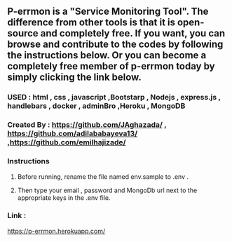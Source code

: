 

## P-errmon is a "Service Monitoring Tool". The difference from other tools is that it is open-source and completely free. If you want, you can browse and contribute to the codes by following the instructions below. Or you can become a completely free member of p-errmon today by simply clicking the link below.

### USED : html , css , javascript ,Bootstarp , Nodejs , express.js , handlebars , docker , adminBro ,Heroku , MongoDB 
### Created By : https://github.com/JAghazada/ , https://github.com/adilababayeva13/ ,https://github.com/emilhajizade/
### Instructions

1. Before running, rename the file named env.sample to .env .

2. Then type your email , password and MongoDb url next to the appropriate keys in the .env file.

### Link :
https://p-errmon.herokuapp.com/

